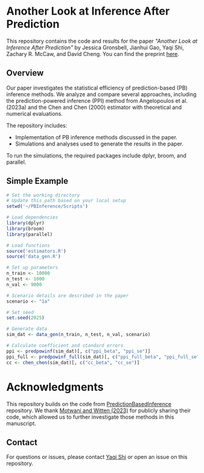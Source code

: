 # Another Look at Inference After Prediction

This repository contains the code and results for the paper *"Another Look at Inference After Prediction"* by Jessica Gronsbell,  Jianhui Gao, Yaqi Shi, Zachary R. McCaw, and David Cheng. You can find the preprint [here](https://arxiv.org/abs/2411.19908).

## Overview

Our paper investigates the statistical efficiency of prediction-based (PB) inference methods. We analyze and compare several approaches, including the prediction-powered inference (PPI) method from Angelopoulos et al. (2023a) and the Chen and Chen (2000) estimator with theoretical and numerical evaluations.

The repository includes:
- Implementation of PB inference methods discussed in the paper.
- Simulations and analyses used to generate the results in the paper.

To run the simulations, the required packages include dplyr, broom, and parallel.

## Simple Example

``` r
# Set the working directory
# Update this path based on your local setup
setwd('~/PBInference/Scripts')

# Load dependencies
library(dplyr)
library(broom)
library(parallel)

# Load functions
source('estimators.R')
source('data_gen.R')

# Set up parameters
n_train <- 10000
n_test <- 1000
n_val <- 9000

# Scenario details are described in the paper
scenario <- "1a"

# Set seed
set.seed(2025)

# Generate data
sim_dat <- data_gen(n_train, n_test, n_val, scenario)

# Calculate coefficient and standard errors
ppi <- predpowinf(sim_dat)[, c("ppi_beta", "ppi_se")]
ppi_full <- predpowinf_full(sim_dat)[, c("ppi_full_beta", "ppi_full_se")]
cc <- chen_chen(sim_dat)[, c("cc_beta", "cc_se")]
```

# Acknowledgments

This repository builds on the code from [PredictionBasedInference](https://github.com/keshav-motwani/PredictionBasedInference) repository. We thank [Motwani and Witten (2023)](https://www.jmlr.org/papers/volume24/23-0896/23-0896.pdf) for publicly sharing their code, which allowed us to further investigate those methods in this manuscript. 


## Contact

For questions or issues, please contact [Yaqi Shi](mailto:yaqi.shi@mail.utoronto.com) or open an issue on this repository.

